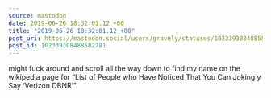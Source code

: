 ```yaml
---
source: mastodon
date: 2019-06-26 18:32:01.12 +00
title: "2019-06-26 18:32:01.12 +00"
post_uri: https://mastodon.social/users/gravely/statuses/102339308488582781
post_id: 102339308488582781
---
```

might fuck around and scroll all the way down to find my name on the wikipedia page for “List of People who Have Noticed That You Can Jokingly Say ‘Verizon DBNR’”


